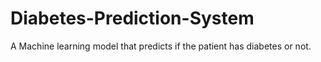 # Diabetes-Prediction-System
A Machine learning model that predicts if the patient has diabetes or not.
